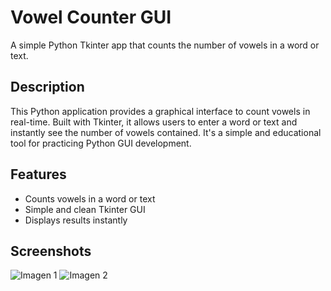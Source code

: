 # Vowel Counter GUI

A simple Python Tkinter app that counts the number of vowels in a word or text.

## Description

This Python application provides a graphical interface to count vowels in real-time. Built with Tkinter, it allows users to enter a word or text and instantly see the number of vowels contained. It's a simple and educational tool for practicing Python GUI development.

## Features

- Counts vowels in a word or text
- Simple and clean Tkinter GUI
- Displays results instantly

## Screenshots

![Imagen 1](imagenes_contador_vocales/imagen1.jpg)
![Imagen 2](imagenes_contador_vocales/imagen2.jpg)
